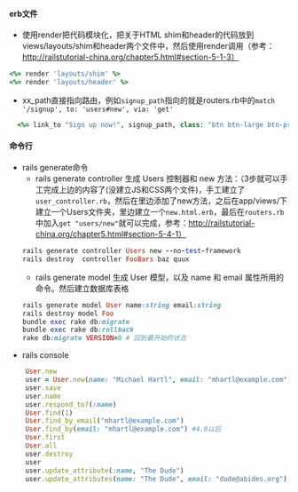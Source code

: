 #### erb文件
- 使用render把代码模块化，把关于HTML shim和header的代码放到views/layouts/shim和header两个文件中，然后使用render调用（参考：http://railstutorial-china.org/chapter5.html#section-5-1-3）
```Ruby
<%= render 'layouts/shim' %>
<%= render 'layouts/header' %>
```

- xx_path直接指向路由，例如`signup_path`指向的就是routers.rb中的`match '/signup', to: 'users#new', via: 'get'`
```ruby
  <%= link_to "Sign up now!", signup_path, class: "btn btn-large btn-primary" %>
```

#### 命令行
- rails generate命令
    * rails generate controller 生成 Users 控制器和 new 方法：（3步就可以手工完成上边的内容了(没建立JS和CSS两个文件)，手工建立了`user_controller.rb`，然后在里边添加了new方法，之后在app/views/下建立一个Users文件夹，里边建立一个`new.html.erb`，最后在`routers.rb`中加入`get "users/new"`就可以完成，参考：http://railstutorial-china.org/chapter5.html#section-5-4-1）
    ```ruby
    rails generate controller Users new --no-test-framework
    rails destroy  controller FooBars baz quux
    ```
    * rails generate model 生成 User 模型，以及 name 和 email 属性所用的命令。然后建立数据库表格
    ```ruby
    rails generate model User name:string email:string
    rails destroy model Foo
    bundle exec rake db:migrate
    bundle exec rake db:rollback
    rake db:migrate VERSION=0 # 回到最开始的状态
    ```
- rails console
```ruby
    User.new
    user = User.new(name: "Michael Hartl", email: "mhartl@example.com")
    user.save
    user.name
    user.respond_to?(:name)
    User.find(1)
    User.find_by_email("mhartl@example.com")
    User.find_by(email: "mhartl@example.com") #4.0以后
    User.first
    User.all
    user.destroy
    user
    user.update_attribute(:name, "The Dude")
    user.update_attributes(name: "The Dude", email: "dude@abides.org")
```